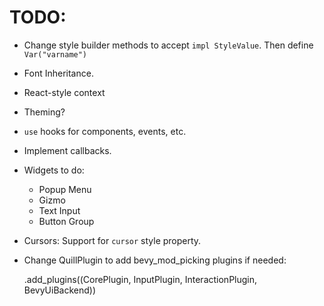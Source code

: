 # TODO:

* Change style builder methods to accept `impl StyleValue`. Then define `Var("varname")`
* Font Inheritance.
* React-style context
* Theming?
* `use` hooks for components, events, etc.
* Implement callbacks.
* Widgets to do:
    * Popup Menu
    * Gizmo
    * Text Input
    * Button Group
* Cursors: Support for `cursor` style property.
* Change QuillPlugin to add bevy_mod_picking plugins if needed:

    .add_plugins((CorePlugin, InputPlugin, InteractionPlugin, BevyUiBackend))
